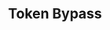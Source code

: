 ---
title: Token Bypass
parent: /tactics/08-mitigation-bypass
ref-id: TEQ-020
short-desc: The adversary abuses token based mitigation mechanisms, for example, by reusing cross site request forgery tokens to successfully authenticate.
layout: technique
---
